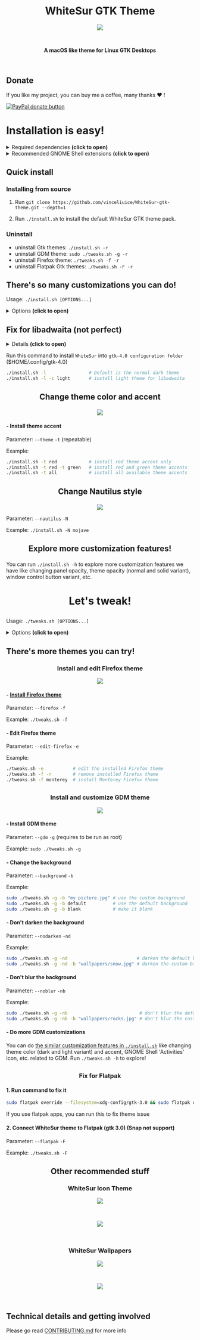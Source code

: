 <h1 align="center"> WhiteSur GTK Theme </h1>
<p align="center"> <img src="https://github.com/vinceliuice/WhiteSur-gtk-theme/blob/pictures/pictures/macbook.png"/> </p>

<br>
<p align="center"> <b> A macOS like theme for Linux GTK Desktops </b> </p>
<br>

## Donate

If you like my project, you can buy me a coffee, many thanks ❤️ !

<span class="paypal"><a href="https://www.paypal.me/vinceliuice" title="Donate to this project using Paypal"><img src="https://www.paypalobjects.com/webstatic/mktg/Logo/pp-logo-100px.png" alt="PayPal donate button" /></a></span>

# Installation is easy!
<details> <summary> Required dependencies <b>(click to open)</b> </summary>

### "Install from source" deps
- sassc
- libglib2.0-dev-bin     `ubuntu 20.04`
- libglib2.0-dev         `ubuntu 18.04` `debian 10.03` `linux mint 19`
- libxml2-utils          `ubuntu 18.04` `debian 10.03` `linux mint 19`
- glib2-devel            `Fedora` `Redhat`

### Misc deps
- imagemagick            `(optional for GDM theme tweak)`
- dialog                 `(optional for installation in dialog mode)`
- optipng                `(optional for asset rendering)`
- inkscape               `(optional for asset rendering)`

Don't worry, WhiteSur installer already provides all of those dependencies.
</details>

<details> <summary> Recommended GNOME Shell extensions <b>(click to open)</b> </summary>

- [user-themes](https://extensions.gnome.org/extension/19/user-themes/) to enable gnome-shell theme (and not just the application theme)
- [dash-to-dock](https://extensions.gnome.org/extension/307/dash-to-dock)
- [blur-my-shell](https://extensions.gnome.org/extension/3193/blur-my-shell)

</details>

## Quick install

### Installing from source

1. Run `git clone https://github.com/vinceliuice/WhiteSur-gtk-theme.git --depth=1`

2. Run `./install.sh` to install the default WhiteSur GTK theme pack.

### Uninstall

- uninstall Gtk themes: `./install.sh -r`
- uninstall GDM theme: `sudo ./tweaks.sh -g -r`
- uninstall Firefox theme: `./tweaks.sh -f -r`
- uninstall Flatpak Gtk themes: `./tweaks.sh -F -r`

## There's so many customizations you can do!
Usage:  `./install.sh [OPTIONS...]`

<details> <summary> Options <b>(click to open)</b> </summary>

```bash

OPTIONS:
  -d, --dest DIR
   Set destination directory. Default is '/home/[USER_NAME]/.themes'

  -n, --name NAME
   Set theme name. Default is 'WhiteSur'

  -o, --opacity [normal|solid]
   Set theme opacity variants. Repeatable. Default is all variants

  -c, --color [light|dark]
   Set theme color variants. Repeatable. Default is all variants

  -a, --alt [normal|alt|all]
   Set window control buttons variant. Repeatable. Default is 'normal'

  -t, --theme [default|blue|purple|pink|red|orange|yellow|green|grey|all]
   Set theme accent color. Repeatable. Default is BigSur-like theme

  -s, --scheme [standard|nord]
   Set theme colorscheme style. Repeatable. Default is 'standard'

  -m, --monterey 
   Set to MacOS Monterey style. 

  -N, --nautilus [stable|normal|mojave|glassy|right]
   Set Nautilus style. Default is BigSur-like style (stabled sidebar)

  -l, --libadwaita 
   Install theme into gtk4.0 config for libadwaita. Default is dark version

  -f, --fixed 
   Install fixed accent color version. Default is adaptive version

  -HD, --highdefinition 
   Set to High Definition size. Default is laptop size

  --shell, --gnomeshell 
   Tweaks for gnome-shell. Options:

     1. -i, -icon [apple|simple|gnome|ubuntu|tux|arch|manjaro|fedora|debian|void|opensuse|popos|mxlinux|zorin|budgie|gentoo|windows]
     Set gnome-shell panel 'Activities' icon. Default is 'standard'

     2. -b, -background [default|blank|IMAGE_PATH]
     Set gnome-shell background image. Default is BigSur-like wallpaper

     3. -p, -panelopacity [default|30|45|60|75]
     Set gnome-shell panel transparency. Default is 15%

     4. -h, -panelheight [default|smaller|bigger]
     Set gnome-shell panel height size. Default is 32px

     5. -sf, -smallerfont 
     Set gnome-shell font size to smaller (10pt). Default is 11pt

     6. normal, -normal 
     Set gnome-shell show apps button style to normal. Default is BigSur

  --round, --roundedmaxwindow 
   Set maximized window to rounded. Default is square

  --black, --blackfont 
   Set panel font color to black. Default is white

  --darker, --darkercolor 
   Install darker 'WhiteSur' dark themes. 

  --dialog, --interactive 
   Run this installer interactively, with dialogs. 

  --silent-mode 
   Meant for developers: ignore any confirm prompt and params become more strict. 

  -r, --remove, -u, --uninstall 
   Remove all installed WhiteSur themes. 

  -h, --help 
   Show this help. 

```

</details>

## Fix for libadwaita (not perfect)

<details> <summary> Details <b>(click to open)</b> </summary>

  Since the release of `Gnome 43.0`, more and more built-in apps use `libadwaita` now, and libadwaita does not support custom themes, which means we cannot change the appearance of app using libadwaita through `gnome-tweaks` or `dconf-editor`. For users who love custom themes, it’s really sucks!

  Anyway if anybody who still want to custom themes we can only do this way:

  that is to use the `theme file` to overwrite the `gtk-4.0 configuration file`. The result is that only Fixed making all gtk4 apps use one theme and cannot be switched (even can not switch to dark mode) If you want to change a theme, you can only re-overwrite the `gtk-4.0 configuration file` with a new theme, I know this method is not perfect, But at the moment it is only possible to continue using themes for libadwaita's apps ...

</details>

Run this command to install `WhiteSur` into `gtk-4.0 configuration folder` ($HOME/.config/gtk-4.0)

```bash
./install.sh -l                # Default is the normal dark theme
./install.sh -l -c light       # install light theme for libadwaita
```

## <p align="center"> <b> Change theme color and accent </b> </p>
<p align="center"> <img src="https://github.com/vinceliuice/WhiteSur-gtk-theme/blob/pictures/pictures/colors-themes.png"/> </p>

#### - Install theme accent
Parameter: `--theme` `-t` (repeatable)

Example:

```bash
./install.sh -t red            # install red theme accent only
./install.sh -t red -t green   # install red and green theme accents
./install.sh -t all            # install all available theme accents
```

## <p align="center"> <b> Change Nautilus style </b> </p>
<p align="center"> <img src="https://github.com/vinceliuice/WhiteSur-gtk-theme/blob/pictures/pictures/nautilus.png"/> </p>

Parameter: `--nautilus` `-N`

Example: `./install.sh -N mojave`

## <p align="center"> <b> Explore more customization features! </b> </p>
You can run `./install.sh -h` to explore more customization features we have
like changing panel opacity, theme opacity (normal and solid variant), window
control button variant, etc.

# <p align="center"> <b> Let's tweak! </b> </p>
Usage:  `./tweaks.sh [OPTIONS...]`

<details> <summary> Options <b>(click to open)</b> </summary>

```bash

OPTIONS:
  -o, --opacity [normal|solid]
   Set 'WhiteSur' GDM/Flatpak theme opacity variants. Default is 'normal'

  -c, --color [light|dark]
   Set 'WhiteSur' GDM/Flatpak theme color variants. Default is 'light'

  -t, --theme [default|blue|purple|pink|red|orange|yellow|green|grey]
   Set 'WhiteSur' GDM/Flatpak theme accent color. Default is BigSur-like theme

  -s, --scheme [standard|nord]
   Set 'WhiteSur' GDM/Flatpak theme colorscheme style. Default is 'standard'

   
 Tweaks for GDM theme. options

  -g, --gdm    Without options default GDM theme will install... 

      1. -i, -icon [apple|simple|gnome|ubuntu|tux|arch|manjaro|fedora|debian|void|opensuse|popos|mxlinux|zorin|budgie|gentoo|windows]   Set GDM panel 'Activities' icon Default is 'standard'

      2. -b, -background [default|blank|IMAGE_PATH]   Set GDM background image Default is BigSur-like wallpaper

      3. -p, -panelopacity [default|30|45|60|75]   Set GDM panel transparency Default is 15%

      4. -h, -panelheight [default|smaller|bigger]   Set GDM panel height size Default is 32px

      5. -sf, -smallerfont    Set GDM font size to smaller (10pt) Default is 11pt

      6. -nd, -nodarken    Don't darken 'WhiteSur' GDM theme background image 

      7. -nb, -noblur    Don't blur 'WhiteSur' GDM theme background image 

   
 Tweaks for firefox. options

  -f, --firefox         [(monterey|flat)|alt|(darker|adaptive)]   Without options default WhiteSur theme will install...   Options:

      1. monterey       [3+3|3+4|3+5|4+3|4+4|4+5|5+3|5+4|5+5]   Topbar buttons number: 'a+b'   a: left side buttons number, b: right side buttons number

      2. flat           Monterey alt version    Flat round tabs...

      3. alt            Alt windows button version    Alt windows button style like gtk theme

      4. darker         Darker Firefox theme version    Darker Firefox theme version

      5. nord           Nord Firefox colorscheme version    Nord Firefox colorscheme version

      6. adaptive       Adaptive color version   You need install adaptive-tab-bar-colour plugin first   https://addons.mozilla.org/firefox/addon/adaptive-tab-bar-colour/

  -e, --edit-firefox [(monterey|flat)|alt|(darker|adaptive)]
   Edit 'WhiteSur' theme for Firefox settings and also connect the theme to the current Firefox profiles. 

   
 Others. options

  -F, --flatpak Support options: [-o, -c, -t...]   Connect 'WhiteSur' theme to Flatpak Without options will only install default themes

      1.  -o, --opacity [normal|solid]   Set 'WhiteSur' flatpak theme opacity variants Default is 'normal'

      2.  -c, --color [Light|Dark]   Set 'WhiteSur' flatpak theme color variants Default is 'light'

      3.  -t, --theme [default|blue|purple|pink|red|orange|yellow|green|grey]   Set 'WhiteSur' flatpak theme accent color Default is BigSur-like theme

      4.  -s, --scheme [standard|nord]   Set 'WhiteSur' flatpak theme colorscheme style Default is 'standard'

  -d, --dash-to-dock 
   Fixed Dash to Dock theme issue. 

  -r, --remove, --revert 
   Revert to the original themes, do the opposite things of install and connect. 

  --silent-mode 
   Meant for developers: ignore any confirm prompt and params become more strict. 

  -h, --help 
   Show this help. 

```

</details>

## There's more themes you can try!
### <p align="center"> <b> Install and edit Firefox theme </b> </p>

<p align="center"> <a href="src/other/firefox">
<img src="https://github.com/vinceliuice/WhiteSur-gtk-theme/blob/pictures/pictures/firefox.svg"/>
</a> </p>

#### - [Install Firefox theme](src/other/firefox)
Parameter: `--firefox` `-f`

Example: `./tweaks.sh -f`

#### - Edit Firefox theme
Parameter: `--edit-firefox` `-e`

Example:

```bash
./tweaks.sh -e           # edit the installed Firefox theme
./tweaks.sh -f -r        # remove installed Firefox theme
./tweaks.sh -f monterey  # install Monterey Firefox theme
```

##

### <p align="center"> <b> Install and customize GDM theme </b> </p>
<p align="center"> <img src="https://github.com/vinceliuice/WhiteSur-gtk-theme/blob/pictures/pictures/gdm.png"/> </p>

#### - Install GDM theme
Parameter: `--gdm` `-g` (requires to be run as root)

Example: `sudo ./tweaks.sh -g`

#### - Change the background
Parameter: `--background` `-b`

Example:

```bash
sudo ./tweaks.sh -g -b "my picture.jpg" # use the custom background
sudo ./tweaks.sh -g -b default          # use the default background
sudo ./tweaks.sh -g -b blank            # make it blank
```

#### - Don't darken the background
Parameter: `--nodarken` `-nd`

Example:

```bash
sudo ./tweaks.sh -g -nd                          # darken the default background
sudo ./tweaks.sh -g -nd -b "wallpapers/snow.jpg" # darken the custom background
```

#### - Don't blur the background
Parameter: `--noblur` `-nb`

Example:

```bash
sudo ./tweaks.sh -g -nb                           # don't blur the default background
sudo ./tweaks.sh -g -nb -b "wallpapers/rocks.jpg" # don't blur the custom background
```

#### - Do more GDM customizations
You can do [the similar customization features in `./install.sh`](#theres-so-many-customizations-you-can-do)
like changing theme color (dark and light variant) and accent, GNOME Shell
'Activities' icon, etc. related to GDM. Run `./tweaks.sh -h` to explore!

##

### <p align="center"> <b> Fix for Flatpak </b> </p>

#### 1. Run command to fix it

```sh
sudo flatpak override --filesystem=xdg-config/gtk-3.0 && sudo flatpak override --filesystem=xdg-config/gtk-4.0
```

If you use flatpak apps, you can run this to fix theme issue

#### 2. Connect WhiteSur theme to Flatpak (gtk 3.0) (Snap not support)

Parameter: `--flatpak` `-F`

Example: `./tweaks.sh -F`

## <p align="center"> <b> Other recommended stuff </b> </p>
### <p align="center"> <b> WhiteSur Icon Theme </b> </p>
<p align="center"> <a href="https://github.com/vinceliuice/WhiteSur-icon-theme">
  <img src="https://github.com/vinceliuice/WhiteSur-gtk-theme/blob/pictures/pictures/icon-theme.png"/>
</a> </p>
<br>
<p align="center"> <a href="https://github.com/vinceliuice/WhiteSur-icon-theme">
  <img src="https://github.com/vinceliuice/WhiteSur-gtk-theme/blob/pictures/pictures/download-button.svg"/>
</a> </p>
<br>

### <p align="center"> <b> WhiteSur Wallpapers </b> </p>
<p align="center"> <a href="https://github.com/vinceliuice/WhiteSur-wallpapers">
  <img class="image" src="https://github.com/vinceliuice/WhiteSur-gtk-theme/blob/pictures/pictures/wallpaper.gif"/>
</a> </p>
<br>
<p align="center"> <a href="https://github.com/vinceliuice/WhiteSur-wallpapers">
  <img src="https://github.com/vinceliuice/WhiteSur-gtk-theme/blob/pictures/pictures/download-button.svg"/>
</a> </p>
<br>

## Technical details and getting involved
Please go read [CONTRIBUTING.md](.github/CONTRIBUTING.md) for more info
